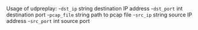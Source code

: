 Usage of udpreplay:
  -`dst_ip` string
    	destination IP address
  -`dst_port` int
    	destination port
  -`pcap_file` string
    	path to pcap file
  -`src_ip` string
    	source IP address
  -`src_port` int
    	source port
